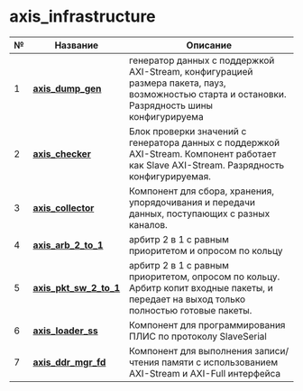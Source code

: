 # axis_infrastructure

№ | Название | Описание 
--|------|------------
1 | [**axis_dump_gen**](https://github.com/MasterPlayer/xilinx-vhdl/tree/master/axis_infrastructure/axis_dump_gen) | генератор данных с поддержкой AXI-Stream, конфигурацией размера пакета, пауз, возможностью старта и остановки. Разрядность шины конфигурируема
2 | [**axis_checker**](https://github.com/MasterPlayer/xilinx-vhdl/tree/master/axis_infrastructure/axis_checker) | Блок проверки значений с генератора данных с поддержкой AXI-Stream. Компонент работает как Slave AXI-Stream. Разрядность конфигурируемая.
3 | [**axis_collector**](https://github.com/MasterPlayer/xilinx-vhdl/tree/master/axis_infrastructure/axis_collector) | Компонент для сбора, хранения, упорядочивания и передачи данных, поступающих с разных каналов. 
4 | [**axis_arb_2_to_1**](https://github.com/MasterPlayer/xilinx-vhdl/tree/master/axis_infrastructure/axis_arb_2_to_1) | арбитр 2 в 1 с равным приоритетом и опросом по кольцу
5 | [**axis_pkt_sw_2_to_1**](https://github.com/MasterPlayer/xilinx-vhdl/tree/master/axis_infrastructure/axis_pkt_sw_2_to_1) | арбитр 2 в 1 с равным приоритетом, опросом по кольцу. Арбитр копит входные пакеты, и передает на выход только полностью готовые пакеты.
6 | [**axis_loader_ss**](https://github.com/MasterPlayer/xilinx-vhdl/tree/master/axis_infrastructure/axis_loader_ss) | Компонент для программирования ПЛИС по протоколу SlaveSerial
7 | [**axis_ddr_mgr_fd**](https://github.com/MasterPlayer/xilinx-vhdl/tree/master/axis_infrastructure/axis_ddr_mgr_fd) | Компонент для выполнения записи/чтения памяти с использованием AXI-Stream и AXI-Full интерфейса
